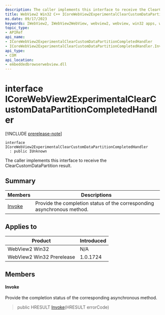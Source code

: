 ```yaml
---
description: The caller implements this interface to receive the ClearCustomDataPartition result.
title: WebView2 Win32 C++ ICoreWebView2ExperimentalClearCustomDataPartitionCompletedHandler
ms.date: 09/17/2023
keywords: IWebView2, IWebView2WebView, webview2, webview, win32 apps, win32, edge, ICoreWebView2, ICoreWebView2Controller, browser control, edge html, ICoreWebView2ExperimentalClearCustomDataPartitionCompletedHandler
topic_type: 
- APIRef
api_name:
- ICoreWebView2ExperimentalClearCustomDataPartitionCompletedHandler
- ICoreWebView2ExperimentalClearCustomDataPartitionCompletedHandler.Invoke
api_type:
- COM
api_location:
- embeddedbrowserwebview.dll
---
```


# interface ICoreWebView2ExperimentalClearCustomDataPartitionCompletedHandler

[!INCLUDE [prerelease-note](../includes/prerelease-note.md)]

```
interface ICoreWebView2ExperimentalClearCustomDataPartitionCompletedHandler
  : public IUnknown
```

The caller implements this interface to receive the ClearCustomDataPartition result.

## Summary

 Members                        | Descriptions
--------------------------------|---------------------------------------------
[Invoke](#invoke) | Provide the completion status of the corresponding asynchronous method.

## Applies to

Product                         | Introduced
--------------------------------|---------------------------------------------
WebView2 Win32            |    N/A
WebView2 Win32 Prerelease |    1.0.1724

## Members

#### Invoke

Provide the completion status of the corresponding asynchronous method.

> public HRESULT [Invoke](#invoke)(HRESULT errorCode)


